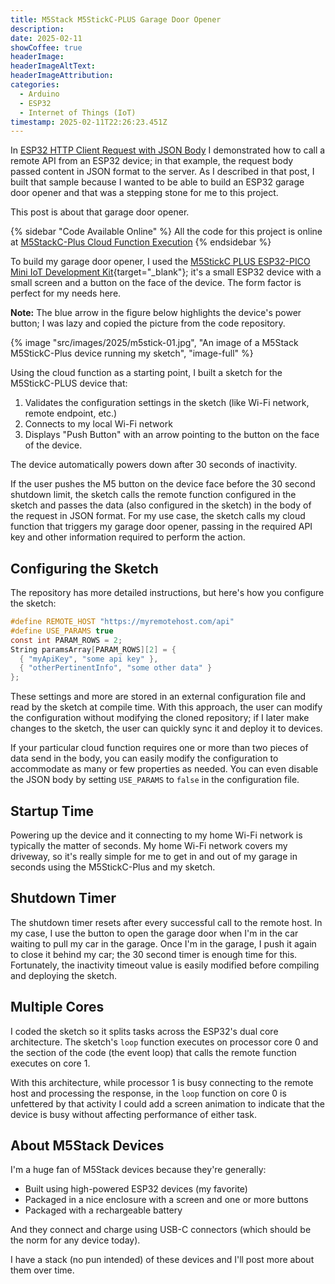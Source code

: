 ```yaml
---
title: M5Stack M5StickC-PLUS Garage Door Opener
description: 
date: 2025-02-11
showCoffee: true
headerImage:
headerImageAltText: 
headerImageAttribution: 
categories:
  - Arduino
  - ESP32
  - Internet of Things (IoT)
timestamp: 2025-02-11T22:26:23.451Z
---
```


In [ESP32 HTTP Client Request with JSON Body](https://johnwargo.com/posts/2025/http-client-esp32-with-json-body/) I demonstrated how to call a remote API from an ESP32 device; in that example, the request body passed content in JSON format to the server. As I described in that post, I built that sample because I wanted to be able to build an ESP32 garage door opener and that was a stepping stone for me to this project.

This post is about that garage door opener.

{% sidebar "Code Available Online" %}
All the code for this project is online at <a href="https://github.com/johnwargo/m5stickc-plus-cloud-function" target="_blank">M5StackC-Plus Cloud Function Execution</a>
{% endsidebar %}

To build my garage door opener, I used the [M5StickC PLUS ESP32-PICO Mini IoT Development Kit](https://shop.m5stack.com/products/m5stickc-plus-esp32-pico-mini-iot-development-kit){target="_blank"}; it's a small ESP32 device with a small screen and a button on the face of the device. The form factor is perfect for my needs here.

**Note:** The blue arrow in the figure below highlights the device's power button; I was lazy and copied the picture from the code repository.

{% image "src/images/2025/m5stick-01.jpg", "An image of a M5Stack M5StickC-Plus device running my sketch", "image-full" %}

Using the cloud function as a starting point, I built a sketch for the M5StickC-PLUS device that:

1. Validates the configuration settings in the sketch (like Wi-Fi network, remote endpoint, etc.)
2. Connects to my local Wi-Fi network
3. Displays "Push Button" with an arrow pointing to the button on the face of the device.

The device automatically powers down after 30 seconds of inactivity. 

If the user pushes the M5 button on the device face before the 30 second shutdown limit, the sketch calls the remote function configured in the sketch and passes the data (also configured in the sketch) in the body of the request in JSON format. For my use case, the sketch calls my cloud function that triggers my garage door opener, passing in the required API key and other information required to perform the action. 

## Configuring the Sketch

The repository has more detailed instructions, but here's how you configure the sketch:

```c
#define REMOTE_HOST "https://myremotehost.com/api"
#define USE_PARAMS true
const int PARAM_ROWS = 2;
String paramsArray[PARAM_ROWS][2] = {
  { "myApiKey", "some api key" }, 
  { "otherPertinentInfo", "some other data" }
};
```

These settings and more are stored in an external configuration file and read by the sketch at compile time. With this approach, the user can modify the configuration without modifying the cloned repository; if I later make changes to the sketch, the user can quickly sync it and deploy it to devices.

If your particular cloud function requires one or more than two pieces of data send in the body, you can easily modify the configuration to accommodate as many or few properties as needed. You can even disable the JSON body by setting `USE_PARAMS` to `false` in the configuration file.

## Startup Time

Powering up the device and it connecting to my home Wi-Fi network is typically the matter of seconds.  My home Wi-Fi network covers my driveway, so it's really simple for me to get in and out of my garage in seconds using the M5StickC-Plus and my sketch.

## Shutdown Timer

The shutdown timer resets after every successful call to the remote host. In my case, I use the button to open the garage door when I'm in the car waiting to pull my car in the garage. Once I'm in the garage, I push it again to close it behind my car; the 30 second timer is enough time for this. Fortunately, the inactivity timeout value is easily modified before compiling and deploying the sketch. 

## Multiple Cores

I coded the sketch so it splits tasks across the ESP32's dual core architecture. The sketch's `loop` function executes on processor core 0 and the section of the code (the event loop) that calls the remote function executes on core 1. 

With this architecture, while processor 1 is busy connecting to the remote host and processing the response, in the `loop` function on core 0 is unfettered by that activity I could add a screen animation to indicate that the device is busy without affecting performance of either task.

## About M5Stack Devices

I'm a huge fan of M5Stack devices because they're generally:

+ Built using high-powered ESP32 devices (my favorite)
+ Packaged in a nice enclosure with a screen and one or more buttons
+ Packaged with a rechargeable battery

And they connect and charge using USB-C connectors (which should be the norm for any device today). 

I have a stack (no pun intended) of these devices and I'll post more about them over time. 

